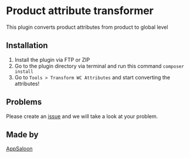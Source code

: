 # Product attribute transformer

This plugin converts product attributes from product to global level

## Installation
1. Install the plugin via FTP or ZIP
2. Go to the plugin directory via terminal and run this command `composer install`
3. Go to `Tools > Transform WC Attributes` and start converting the attributes!

## Problems
Please create an [issue](https://github.com/AppSaloon/woocommerce-switch-attributes-to-global/issues/new/choose) and we will take a look at your problem.

## Made by
[AppSaloon](https://appsaloon.be/blog/woocommerce-converting-product-attributes-from-product-to-global-level/)
